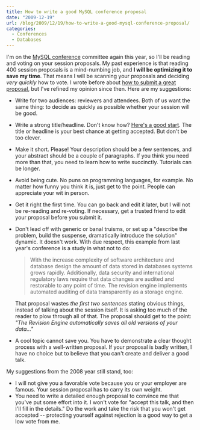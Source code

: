 ```yaml
---
title: How to write a good MySQL conference proposal
date: "2009-12-19"
url: /blog/2009/12/19/how-to-write-a-good-mysql-conference-proposal/
categories:
  - Conferences
  - Databases
---
```

I'm on the [MySQL conference][1] committee again this year, so I'll be reading and voting on your session proposals. My past experience is that reading 400 session proposals is a mind-numbing job, and **I will be optimizing it to save my time**. That means I will be scanning your proposals and deciding *very quickly* how to vote. I wrote before about [how to submit a great proposal][2], but I've refined my opinion since then. Here are my suggestions:

*   Write for two audiences: reviewers and attendees. Both of us want the same thing: to decide as quickly as possible whether your session will be good.
*   Write a strong title/headline. Don't know how? [Here's a good start][3]. The title or headline is your best chance at getting accepted. But don't be too clever.
*   Make it short. Please! Your description should be a few sentences, and your abstract should be a couple of paragraphs. If you think you need more than that, you need to learn how to write succinctly. Tutorials can be longer.
*   Avoid being cute. No puns on programming languages, for example. No matter how funny you think it is, just get to the point. People can appreciate your wit in person.
*   Get it right the first time. You can go back and edit it later, but I will not be re-reading and re-voting. If necessary, get a trusted friend to edit your proposal before you submit it.
*   Don't lead off with generic or banal truisms, or set up a "describe the problem, build the suspense, dramatically introduce the solution" dynamic. It doesn't work. With due respect, this example from last year's conference is a study in what not to do:
    
    > With the increase complexity of software architecture and database design the amount of data stored in databases systems grows rapidly. Additionally, data security and international regulatory laws require that data changes are audited and restorable to any point of time. The revision engine implements automated auditing of data transparently as a storage engine.
    
    That proposal wastes *the first two sentences* stating obvious things, instead of talking about the session itself. It is asking too much of the reader to plow through all of that. The proposal should get to the point: *"The Revision Engine automatically saves all old versions of your data&#8230;"*

*   A cool topic cannot save you. You have to demonstrate a clear thought process with a well-written proposal. If your proposal is badly written, I have no choice but to believe that you can't create and deliver a good talk.

My suggestions from the 2008 year still stand, too:

*   I will not give you a favorable vote because you or your employer are famous. Your session proposal has to carry its own weight.
*   You need to write a detailed enough proposal to convince me that you've put some effort into it. I won't vote for "accept this talk, and then I'll fill in the details." Do the work and take the risk that you won't get accepted -- protecting yourself against rejection is a good way to get a low vote from me.

 [1]: http://en.oreilly.com/mysql2010/public/content/home
 [2]: http://www.xaprb.com/blog/2007/10/05/how-to-get-your-session-accepted-to-mysql-conference-2008/
 [3]: http://www.copyblogger.com/magnetic-headlines/
